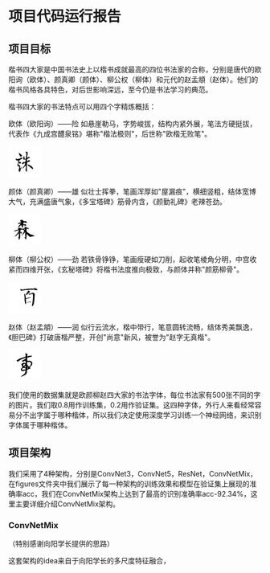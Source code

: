 # 项目代码运行报告
## 项目目标
楷书四大家是中国书法史上以楷书成就最高的四位书法家的合称，分别是唐代的欧阳询（欧体）、颜真卿（颜体）、柳公权（柳体）和元代的赵孟頫（赵体）。他们的楷书风格各具特色，对后世影响深远，至今仍是书法学习的典范。

楷书四大家的书法特点可以用四个字精炼概括：

欧体（欧阳询）——险
如悬崖勒马，字势峻拔，结构内紧外展，笔法方硬挺拔，代表作《九成宫醴泉铭》堪称"楷法极则"，后世称"欧楷无败笔"。

![欧体](./images/ou.bmp)

颜体（颜真卿）——雄
似壮士挥拳，笔画浑厚如"屋漏痕"，横细竖粗，结体宽博大气，充满盛唐气象，《多宝塔碑》筋骨内含，《颜勤礼碑》老辣苍劲。

![颜体](./images/yan.bmp)

柳体（柳公权）——劲
若铁骨铮铮，笔画瘦硬如刀削，起收笔棱角分明，中宫收紧而四维开张，《玄秘塔碑》将楷书法度推向极致，与颜体并称"颜筋柳骨"。

![柳体](./images/liu.bmp)

赵体（赵孟頫）——润
似行云流水，楷中带行，笔意圆转流畅，结体秀美飘逸，《胆巴碑》打破唐楷严整，开创"尚意"新风，被誉为"赵字无真楷"。

![赵体](./images/zhao.bmp)

我们使用的数据集就是欧颜柳赵四大家的书法字体，每位书法家有500张不同的字的图片。我们取0.8用作训练集，0.2用作验证集。这四种字体，外行人来看经常容易分不出字属于哪种楷体，所以我们决定使用深度学习训练一个神经网络，来识别字体属于哪种楷体。

## 项目架构
我们采用了4种架构，分别是ConvNet3，ConvNet5，ResNet，ConvNetMix，在figures文件夹中我们展示了每一种架构的训练效果和模型在验证集上展现的准确率acc，我们在ConvNetMix架构上达到了最高的识别准确率acc-92.34%，这里主要详细介绍ConvNetMix架构。

### ConvNetMix
（特别感谢向阳学长提供的思路）

这套架构的idea来自于向阳学长的多尺度特征融合，

